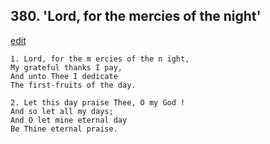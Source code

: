 
## 380.  'Lord, for the mercies of the night'
[edit](https://docs.google.com/document/d/1zAXe2GVPOeff0L92J1Y4bMjEvvyVPeD6/edit?mode=html)



    1. Lord, for the m ercies of the n ight,
    My grateful thanks I pay,
    And unto Thee I dedicate 
    The first-fruits of the day.

    2. Let this day praise Thee, O my God ! 
    And so let all my days;
    And O let mine eternal day 
    Be Thine eternal praise.
